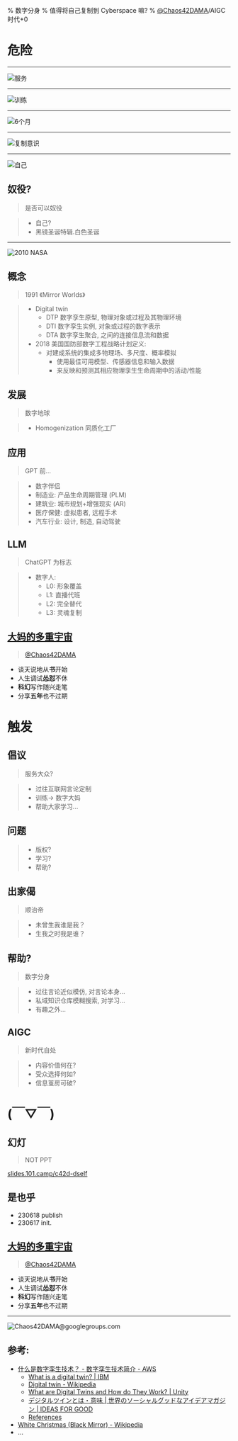 % 数字分身
% 值得将自己复制到 Cyberspace 嘛?
% [@Chaos42DAMA](https://www.youtube.com/@Chaos42DAMA)/AIGC 时代+0

# 危险


-------

![服务](https://ipic.zoomquiet.top/2023-06-18-zshot%202023-06-18%2014.35.35.jpg)

-------

![训练](https://ipic.zoomquiet.top/2023-06-18-zshot%202023-06-18%2014.36.39.jpg)


-------

![6个月](https://ipic.zoomquiet.top/2023-06-18-zshot%202023-06-18%2014.38.58.jpg)


-------


![复制意识](https://ipic.zoomquiet.top/2023-06-18-zshot%202023-06-18%2014.39.50.jpg)


-------

![自己](https://ipic.zoomquiet.top/2023-06-18-zshot%202023-06-18%2014.40.00.jpg)

## 奴役?
> 是否可以奴役

>- 自己?
>- 黑镜圣诞特辑.白色圣诞

-------


![2010 NASA](https://ipic.zoomquiet.top/2023-06-18-Digital_Twin_Concept_of_Grieves_and_Vickers.png)

## 概念
> 1991 《Mirror Worlds》

>- Digital twin
>    - DTP 数字孪生原型, 物理对象或过程及其物理环境
>    - DTI 数字孪生实例, 对象或过程的数字表示
>    - DTA 数字孪生聚合, 之间的连接信息流和数据
>- 2018 美国国防部数字工程战略计划定义:
>    - 对建成系统的集成多物理场、多尺度、概率模拟
>        - 使用最佳可用模型、传感器信息和输入数据
>        - 来反映和预测其相应物理孪生生命周期中的活动/性能

## 发展
> 数字地球

>- Homogenization 同质化工厂

## 应用
> GPT 前...

>- 数字伴侣
>- 制造业: 产品生命周期管理 (PLM)
>- 建筑业: 城市规划+增强现实 (AR) 
>- 医疗保健: 虚拟患者, 远程手术
>- 汽车行业: 设计, 制造, 自动驾驶

## LLM
> ChatGPT 为标志

>- 数字人:
>    - L0: 形象覆盖
>    - L1: 直播代班
>    - L2: 完全替代
>    - L3: 灵魂复制

## [大妈的多重宇宙](https://www.youtube.com/@Chaos42DAMA)
> [@Chaos42DAMA](https://www.youtube.com/@Chaos42DAMA)

- 谈天说地从**书**开始
- 人生调试**怂怼**不休
- **科幻**写作随兴走笔
- 分享**五年**也不过期

# 触发


## 倡议
> 服务大众?

>- 过往互联网言论定制
>- 训练-> 数字大妈
>- 帮助大家学习...

## 问题

>- 版权?
>- 学习?
>- 帮助?

## 出家偈
> 顺治帝

>- 未曾生我谁是我？
>- 生我之时我是谁？

## 帮助?
> 数字分身

>- 过往言论近似模仿, 对言论本身...
>- 私域知识仓库模糊搜索, 对学习...
>- 有趣之外...

## AIGC
> 新时代自处

>- 内容价值何在?
>- 受众选择何如?
>- 信息茧房可破?

# (￣▽￣)


## 幻灯
> NOT PPT

[slides.101.camp/c42d-dself](https://slides.101.camp/c42d-dself.html)

## 是也乎



- 230618 publish
- 230617 init.

## [大妈的多重宇宙](https://www.youtube.com/@Chaos42DAMA)
> [@Chaos42DAMA](https://www.youtube.com/@Chaos42DAMA)

- 谈天说地从**书**开始
- 人生调试**怂怼**不休
- **科幻**写作随兴走笔
- 分享**五年**也不过期

-------

![Chaos**42**DAMA@**g**oo**g**le**g**roup**s**.com](http://org.up.zoomquiet.top/omc/res/KEEP/kcn_ask-dama.jpg!/fh/420)

## 参考:

- [什么是数字孪生技术？ - 数字孪生技术简介 - AWS](https://aws.amazon.com/cn/what-is/digital-twin/)
    - [What is a digital twin? | IBM](https://www.ibm.com/topics/what-is-a-digital-twin)
    - [Digital twin - Wikipedia](https://en.wikipedia.org/wiki/Digital_twin)
    - [What are Digital Twins and How do They Work? | Unity](https://unity.com/solutions/digital-twin-definition#future-digital-twins)
    - [デジタルツインとは・意味 | 世界のソーシャルグッドなアイデアマガジン | IDEAS FOR GOOD](https://ideasforgood.jp/#facebook)
    - [References](https://en.wikipedia.org/wiki/Digital_Earth#References)
- [White Christmas (Black Mirror) - Wikipedia](https://en.wikipedia.org/wiki/White_Christmas_%28Black_Mirror%29#External_links)
- ...

